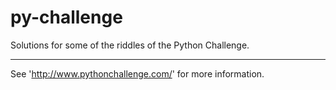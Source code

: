 # py-challenge
Solutions for some of the riddles of the Python Challenge.
___________________________________________________________

See 'http://www.pythonchallenge.com/' for more information.
